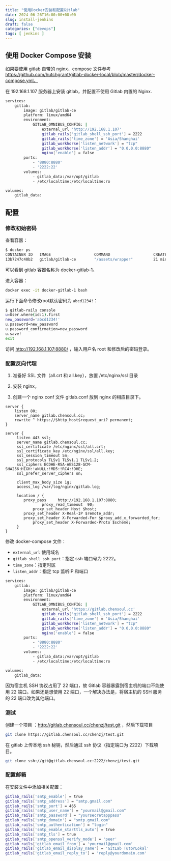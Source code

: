 ```yaml
---
title: "使用Docker安装和配置Gitlab"
date: 2024-06-26T16:00:00+08:00
slug: install-jenkins
draft: false
categories: ["devops"]
tags: [ jenkins ]
---
```


## 使用 Docker Compose 安装

如果要使用 gitlab 自带的 nginx，compose 文件参考 https://github.com/hutchgrant/gitlab-docker-local/blob/master/docker-compose.yml。



在 192.168.1.107 服务器上安装 gitlab，并配置不使用 Gitlab 内置的 Nginx.

```bash
services:
    gitlab:
        image: gitlab/gitlab-ce
        platform: linux/amd64
        environment:
            GITLAB_OMNIBUS_CONFIG: |
                external_url 'http://192.168.1.107'
                gitlab_rails['gitlab_shell_ssh_port'] = 2222
                gitlab_rails['time_zone'] = 'Asia/Shanghai'
                gitlab_workhorse['listen_network'] = "tcp"
                gitlab_workhorse['listen_addr'] = "0.0.0.0:8880"
                nginx['enable'] = false
        ports:
            - '8880:8880'
            - '2222:22'
        volumes:
            - gitlab_data:/var/opt/gitlab
            - /etc/localtime:/etc/localtime:ro

volumes:
    gitlab_data:
```

## 配置

### 修改初始密码

查看容器：

```bash
$ docker ps
CONTAINER ID   IMAGE                   COMMAND                   CREATED          STATUS                    PORTS                                                                                               NAMES
13b7247c40b2   gitlab/gitlab-ce        "/assets/wrapper"         21 minutes ago   Up 17 minutes (healthy)   80/tcp, 443/tcp, 0.0.0.0:8880->8880/tcp, :::8880->8880/tcp, 0.0.0.0:2222->22/tcp, :::2222->22/tcp   docker-gitlab-1
```

可以看到 gitlab 容器名称为 docker-gitlab-1。

进入容器：

```bash
docker exec -it docker-gitlab-1 bash
```

运行下面命令修改root默认密码为 `abcd1234!`：

```bash
$ gitlab-rails console
u=User.where(id:1).first
new_password='abcd1234!'
u.password=new_password
u.password_confirmation=new_password
u.save!
exit
```

访问 http://192.168.1.107:8880/ ，输入用户名 root 和修改后的密码登录。

### 配置反向代理

1. 准备好 SSL 文件（all.crt 和 all.key），放置 /etc/nginx/ssl 目录
2. 安装 nginx。

3. 创建一个 nginx conf 文件 gitlab.conf 放到 nginx 的相应目录下。

```nginx
server {
    listen 80;
    server_name gitlab.chensoul.cc;
    rewrite ^ https://$http_host$request_uri? permanent;
}

server {
     listen 443 ssl;
     server_name gitlab.chensoul.cc;
     ssl_certificate /etc/nginx/ssl/all.crt;
     ssl_certificate_key /etc/nginx/ssl/all.key;
     ssl_session_timeout 5m;
     ssl_protocols TLSv1 TLSv1.1 TLSv1.2;
     ssl_ciphers ECDHE-RSA-AES128-GCM-SHA256:HIGH:!aNULL:!MD5:!RC4:!DHE;
     ssl_prefer_server_ciphers on;

     client_max_body_size 1g;
     access_log /var/log/nginx/gitlab.log;

     location / {
        proxy_pass     http://192.168.1.107:8880;
				proxy_read_timeout  90;
    		proxy_set_header Host $host;
        proxy_set_header X-Real-IP $remote_addr;
        proxy_set_header X-Forwarded-For $proxy_add_x_forwarded_for;
    		proxy_set_header X-Forwarded-Proto $scheme;
     }
}
```

修改 docker-compose 文件：

- `external_url` 使用域名
- `gitlab_shell_ssh_port`：指定 ssh 端口号为 2222。
- `time_zone`：指定时区
- `listen_addr`：指定 tcp 监听IP 和端口

```bash
services:
    gitlab:
        image: gitlab/gitlab-ce
        platform: linux/amd64
        environment:
            GITLAB_OMNIBUS_CONFIG: |
                external_url 'https://gitlab.chensoul.cc'
                gitlab_rails['gitlab_shell_ssh_port'] = 2222
                gitlab_rails['time_zone'] = 'Asia/Shanghai'
                gitlab_workhorse['listen_network'] = "tcp"
                gitlab_workhorse['listen_addr'] = "0.0.0.0:8880"
                nginx['enable'] = false
        ports:
            - '8880:8880'
            - '2222:22'
        volumes:
            - gitlab_data:/var/opt/gitlab
            - /etc/localtime:/etc/localtime:ro

volumes:
    gitlab_data:
```

因为宿主机 SSH 协议占用了 22 端口，故 Gitlab 容器暴露到宿主机的端口不能使用 22 端口。如果还是想使用 22 端口，一个解决办法是，将宿主机的 SSH 服务的 22 端口改为其他端口。



### 测试

创建一个项目 ：http://gitlab.chensoul.cc/chenzj/test.git ，然后下载项目

```bash
git clone https://gitlab.chensoul.cc/chenzj/test.git
```

在 gitlab 上传本地 ssh 秘钥，然后通过 ssh 协议（指定端口为 2222）下载项目。

```bash
git clone ssh://git@gitlab.chensoul.cc:2222/chenzj/test.git
```

### 配置邮箱

在安装文件中添加相关配置：

```bash
gitlab_rails['smtp_enable'] = true
gitlab_rails['smtp_address'] = "smtp.gmail.com"
gitlab_rails['smtp_port'] = 465
gitlab_rails['smtp_user_name'] = "yourmail@gmail.com"
gitlab_rails['smtp_password'] = "yoursecretapppass"
gitlab_rails['smtp_domain'] = "smtp.gmail.com"
gitlab_rails['smtp_authentication'] = "login"
gitlab_rails['smtp_enable_starttls_auto'] = true
gitlab_rails['smtp_tls'] = true
gitlab_rails['smtp_openssl_verify_mode'] = 'peer'
gitlab_rails['gitlab_email_from'] = 'yourmail@gmail.com'
gitlab_rails['gitlab_email_display_name'] = 'GitLab TutorLokal'
gitlab_rails['gitlab_email_reply_to'] = 'reply@yourdomain.com'
```
